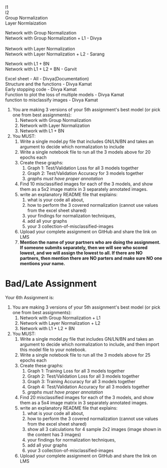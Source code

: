 l1</br>
l2</br>
Group Normalization</br>
Layer Normlaization</br>

Network with Group Normalization</br>
Network with Group Normalization + L1 - Divya</br>
</br>
Network with Layer Normalization</br>
Network with Layer Normalization + L2 - Sarang</br>

Network with L1 + BN</br>
Network with L1 + L2 + BN - Garvit</br>

Excel sheet - All - Divya(Documentation)</br>
Structure and the functions - Divya Kamat</br>
Early stopping code - Divya Kamat</br>
Function to plot the loss of multiple models - Divya Kamat</br>
function to misclassify images - Divya Kamat</br>



1. You are making 3 versions of your 5th assignment's best model (or pick one from best assignments):
   1. Network with Group Normalization
   2. Network with Layer Normalization
   3. Network with L1 + BN
2. You MUST:
   1. Write a single model.py file that includes GN/LN/BN and takes an argument to decide which normalization to include
   2. Write a single notebook file to run all the 3 models above for 20 epochs each
   3. Create these graphs:
      1. Graph 1: Test/Validation Loss for all 3 models together
      2. Graph 2: Test/Validation Accuracy for 3 models together
      3. *graphs must have proper annotation*
   4. Find 10 misclassified images for each of the 3 models, and show them as a 5x2 image matrix in 3 separately annotated images. 
   5. write an explanatory README file that explains:
      1. what is your code all about,
      2. how to perform the 3 covered normalization (cannot use values from the excel sheet shared)
      3. your findings for normalization techniques,
      4. add all your graphs
      5. your 3 collection-of-misclassified-images 
   6. Upload your complete assignment on GitHub and share the link on LMS
   7. **Mention the name of your partners who are doing the assignment. If someone submits separately, then we will see who scored lowest, and we will assign the lowest to all. If there are NO partners, then mention there are NO parters and make sure NO one mentions your name.** 

# **Bad/Late Assignment**


Your 6th Assignment is:

1. You are making 3 versions of your 5th assignment's best model (or pick one from best assignments):
   1. Network with Group Normalization + L1
   2. Network with Layer Normalization + L2
   3. Network with L1 + L2 + BN
2. You MUST:
   1. Write a single model.py file that includes GN/LN/BN and takes an argument to decide which normalization to include, and then import this model file to your notebook. 
   2. Write a single notebook file to run all the 3 models above for 25 epochs each
   3. Create these graphs:
      1. Graph 1: Training Loss for all 3 models together
      2. Graph 2: Test/Validation Loss for all 3 models together
      3. Graph 3: Training Accuracy for all 3 models together
      4. Graph 4: Test/Validation Accuracy for all 3 models together
      5. *graphs must have proper annotation*
   4. Find 20 misclassified images for each of the 3 models, and show them as a 5x4 image matrix in 3 separately annotated images. 
   5. write an explanatory README file that explains:
      1. what is your code all about,
      2. how to perform the 3 covered normalization (cannot use values from the excel sheet shared)
      3. show all 3 calculations for 4 sample 2x2 images (image shown in the content has 3 images)
      4. your findings for normalization techniques,
      5. add all your graphs
      6. your 3 collection-of-misclassified-images 
   6. Upload your complete assignment on GitHub and share the link on LMS
